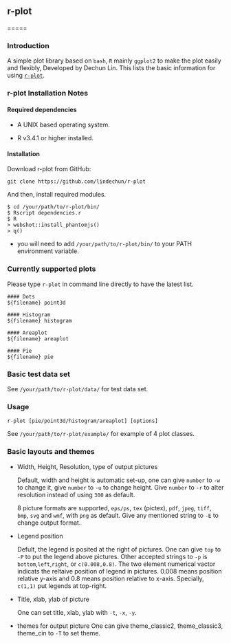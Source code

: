## r-plot
=====

### Introduction

A simple plot library based on `bash`, `R` mainly `ggplot2` to make
the plot easily and flexibly, Developed by Dechun Lin.
This lists the basic information for using [`r-plot`](https://github.com/lindechun/r-plot).

### r-plot Installation Notes

#### Required dependencies

* A UNIX based operating system.

* R v3.4.1 or higher installed.

#### Installation

Download r-plot from GitHub:

```
git clone https://github.com/lindechun/r-plot
```

And then, install required modules.

```
$ cd /your/path/to/r-plot/bin/
$ Rscript dependencies.r
$ R
> webshot::install_phantomjs()
> q()
```
* you will need to add `/your/path/to/r-plot/bin/` to your PATH environment variable.

### Currently supported plots

Please type `r-plot` in command line directly to have the latest list.

```
#### Dots
${filename} point3d

#### Histogram
${filename} histogram

#### Areaplot
${filename} areaplot

#### Pie
${filename} pie
```

### Basic test data set

See `/your/path/to/r-plot/data/` for test data set.

### Usage

```r-plot [pie/point3d/histogram/areaplot] [options]```

See `/your/path/to/r-plot/example/` for example of 4 plot classes.

### Basic layouts and themes

* Width, Height, Resolution, type of output pictures

  Default, width and height is automatic set-up, one can give `number` to `-w` to change it, give `number` to `-u` to change height. Give `number` to `-r` to alter resolution instead of using `300` as default.

  8 picture formats are supported, `eps/ps`, `tex` (pictex), `pdf`, `jpeg`, `tiff`, `bmp`, `svg` and `wmf`, with `png` as default. Give any mentioned string to `-E` to change output format.

* Legend position

  Defult, the legend is posited at the right of pictures. One can give `top` to `-P` to put the legend above pictures. Other accepted strings to `-p` is `bottom`,`left`,`right`, or `c(0.008,0.8)`. The two element numerical vactor indicats the reltaive position of legend in pictures. 0.008 means position relative y-axis and 0.8 means position relative to x-axis. Specially, `c(1,1)` put legends at top-right.

* Title, xlab, ylab of picture

  One can set title, xlab, ylab with `-t`, `-x`, `-y`.

* themes for output picture
    One can give theme\_classic2, theme\_classic3, theme\_cin to `-T` to set theme.